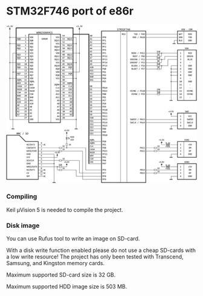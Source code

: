# STM32F746 port of e86r

![schematics](e86r746.png)

### Compiling

Keil μVision 5 is needed to compile the project.

### Disk image

You can use Rufus tool to write an image on SD-card.

With a disk write function enabled please do not use a cheap SD-cards with a low write resource! The project has only been tested with Transcend, Samsung, and Kingston memory cards.

Maximum supported SD-card size is 32 GB.

Maximum supported HDD image size is 503 MB.
